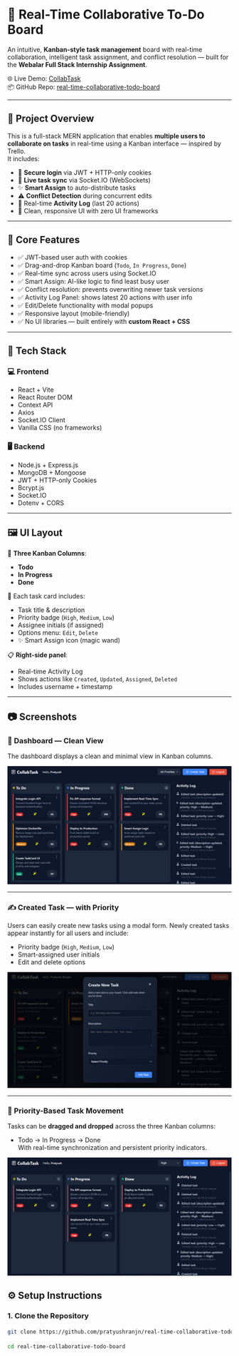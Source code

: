 # 🚀 Real-Time Collaborative To-Do Board

An intuitive, **Kanban-style task management** board with real-time collaboration, intelligent task assignment, and conflict resolution — built for the **Webalar Full Stack Internship Assignment**.

🌐 Live Demo: [CollabTask](https://real-time-collaborative-todo-board.vercel.app/dashboard)   
📦 GitHub Repo: [real-time-collaborative-todo-board](https://github.com/pratyushranjn/real-time-collaborative-todo-board)

---

## 🧩 Project Overview

This is a full-stack MERN application that enables **multiple users to collaborate on tasks** in real-time using a Kanban interface — inspired by Trello.  
It includes:

- 🔐 **Secure login** via JWT + HTTP-only cookies  
- 🔄 **Live task sync** via Socket.IO (WebSockets)  
- ✨ **Smart Assign** to auto-distribute tasks  
- ⚠️ **Conflict Detection** during concurrent edits  
- 📃 Real-time **Activity Log** (last 20 actions)  
- 🧼 Clean, responsive UI with zero UI frameworks  

---

## 📌 Core Features

- ✅ JWT-based user auth with cookies  
- ✅ Drag-and-drop Kanban board (`Todo`, `In Progress`, `Done`)  
- ✅ Real-time sync across users using Socket.IO  
- ✅ Smart Assign: AI-like logic to find least busy user  
- ✅ Conflict resolution: prevents overwriting newer task versions  
- ✅ Activity Log Panel: shows latest 20 actions with user info  
- ✅ Edit/Delete functionality with modal popups  
- ✅ Responsive layout (mobile-friendly)  
- ✅ No UI libraries — built entirely with **custom React + CSS**

---

## 🧰 Tech Stack

### 💻 Frontend
- React + Vite
- React Router DOM
- Context API
- Axios
- Socket.IO Client
- Vanilla CSS (no frameworks)

### 🖥 Backend
- Node.js + Express.js
- MongoDB + Mongoose
- JWT + HTTP-only Cookies
- Bcrypt.js
- Socket.IO
- Dotenv + CORS

---

## 🖼️ UI Layout

🔳 **Three Kanban Columns**:
- **Todo**
- **In Progress**
- **Done**

🧾 Each task card includes:
- Task title & description
- Priority badge (`High`, `Medium`, `Low`)
- Assignee initials (if assigned)
- Options menu: `Edit`, `Delete`
- ✨ Smart Assign icon (magic wand)

📋 **Right-side panel**:
- Real-time Activity Log  
- Shows actions like `Created`, `Updated`, `Assigned`, `Deleted`  
- Includes username + timestamp

---



## 📷 Screenshots

### 🧼 Dashboard — Clean View
The dashboard displays a clean and minimal view in Kanban columns.

![Dashboard](./frontend/public/dashboard.png)

---

### ✍️ Created Task — with Priority 
Users can easily create new tasks using a modal form. Newly created tasks appear instantly for all users and include:
- Priority badge (`High`, `Medium`, `Low`)
- Smart-assigned user initials
- Edit and delete options

![Created Task](./frontend/public/createTask.png)

---

### 🔄 Priority-Based Task Movement
Tasks can be **dragged and dropped** across the three Kanban columns:
- Todo → In Progress → Done  
With real-time synchronization and persistent priority indicators.

![Priority Based Task View](./frontend/public/prority_based.png)



## ⚙️ Setup Instructions

### 1. Clone the Repository

```bash
git clone https://github.com/pratyushranjn/real-time-collaborative-todo-board.git

cd real-time-collaborative-todo-board


